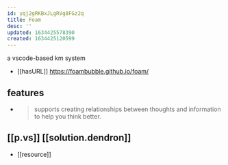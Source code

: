 ```yaml
---
id: yqj2gRKBxJLgRVg8FGz2q
title: Foam
desc: ''
updated: 1634425578390
created: 1634425120599
---
```


a vscode-based km system

- [[hasURL]] https://foambubble.github.io/foam/

## features

- > supports creating relationships between thoughts and information to help you think better.

## [[p.vs]] [[solution.dendron]]

- [[resource]] 
